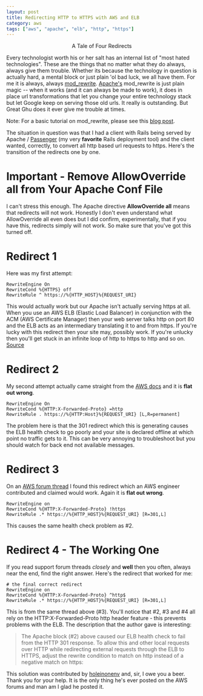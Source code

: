 ```yaml
---
layout: post
title: Redirecting HTTP to HTTPS with AWS and ELB
category: aws
tags: ["aws", "apache", "elb", "http", "https"]
---
```

<p style="text-align:center">A Tale of Four Redirects</p>

Every technologist worth his or her salt has an internal list of "most hated technologies".  These are the things that no matter what they do always, always give them trouble.  Whether its because the technology in question is actually hard, a mental block or just plain 'ol bad luck, we all have them.  For me it is always, always [mod_rewrite](http://httpd.apache.org/docs/current/mod/mod_rewrite.html).  [Apache's](http://httpd.apache.org/) mod_rewrite is just plain magic -- when it works (and it can always be made to work), it does in place url transformations that let you change your entire technology stack but let Google keep on serving those old urls.  It really is outstanding.  But Great Ghu does it ever give me trouble at times.

Note: For a basic tutorial on mod_rewrite, please see this [blog post](http://fuzzyblog.io/blog/apache/2017/02/03/apache2-and-mod-rewrite.html).

The situation in question was that I had a client with Rails being served by Apache / [Passenger](https://www.phusionpassenger.com/) (my very **favorite** Rails deployment tool) and the client wanted, correctly, to convert all http based url requests to https.  Here's the transition of the redirects one by one.

# Important - Remove AllowOverride all from Your Apache Conf File

I can't stress this enough.  The Apache directive **AllowOverride all** means that redirects will not work.  Honestly I don't even understand what AllowOverride all even does but I did confirm, experimentally, that if you have this, redirects simply will not work.  So make sure that you've got this turned off.

# Redirect 1

Here was my first attempt:

    RewriteEngine On
    RewriteCond %{HTTPS} off
    RewriteRule ^ https://%{HTTP_HOST}%{REQUEST_URI}
    
This would actually work but our Apache isn't actually serving https at all.  When you use an AWS ELB (Elastic Load Balancer) in conjunction with the ACM (AWS Certificate Manager) then your web server talks http on port 80 and the ELB acts as an intermediary translating it to and from https.  If you're lucky with this redirect then your site may, possibly work.  If you're unlucky then you'll get stuck in an infinite loop of http to https to http and so on.  [Source](http://stackoverflow.com/questions/16200501/http-to-https-apache-redirection)

# Redirect 2

My second attempt actually came straight from the [AWS docs](https://aws.amazon.com/premiumsupport/knowledge-center/redirect-http-https-elb/) and it is **flat out wrong**.

    RewriteEngine On
    RewriteCond %{HTTP:X-Forwarded-Proto} =http
    RewriteRule . https://%{HTTP:Host}%{REQUEST_URI} [L,R=permanent]
    
The problem here is that the 301 redirect which this is generating causes the ELB health check to go poorly and your site is declared offline at which point no traffic gets to it.  This can be very annoying to troubleshoot but you should watch for back end not available messages.

# Redirect 3

On an [AWS forum thread](https://forums.aws.amazon.com/thread.jspa?messageID=745509) I found this redirect which an AWS engineer contributed and claimed would work.  Again it is **flat out wrong**.

    RewriteEngine on
    RewriteCond %{HTTP:X-Forwarded-Proto} !https
    RewriteRule .* https://%{HTTP_HOST}%{REQUEST_URI} [R=301,L]
    
This causes the same health check problem as #2.

# Redirect 4 - The Working One

If you read support forum threads *closely* and **well** then you often, always near the end, find the right answer.  Here's the redirect that worked for me:

    # the final correct redirect
    RewriteEngine on
    RewriteCond %{HTTP:X-Forwarded-Proto} ^http$
    RewriteRule .* https://%{HTTP_HOST}%{REQUEST_URI} [R=301,L]
    
This is from the same thread above (#3).  You'll notice that #2, #3 and #4 all rely on the HTTP:X-Forwarded-Proto http header feature - this prevents problems with the ELB.  The description that the author gave is interesting:

> The Apache block (#2) above caused our ELB health check to fail from the HTTP 301 response. To allow this and other local requests over HTTP while redirecting external requests through the ELB to HTTPS, adjust the rewrite condition to match on http instead of a negative match on https:  

This solution was contributed by [holeinonenv](https://forums.aws.amazon.com/profile.jspa?userID=342382) and, sir, I owe you a beer.  Thank you for your help. It is the only thing he's ever posted on the AWS forums and man am I glad he posted it.
